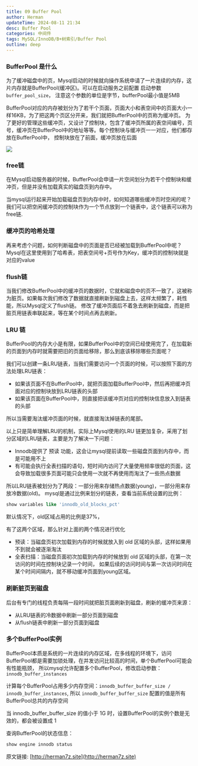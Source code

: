 ```yaml
---
title: 09 Buffer Pool
author: Herman
updateTime: 2024-08-11 21:34
desc: Buffer Pool
categories: 中间件
tags: MySQL/InnoDB/B+树索引/Buffer Pool
outline: deep
---
```




### BufferPool 是什么
为了缓冲磁盘中的页，Mysql启动的时候就向操作系统申请了一片连续的内存，这片内存就是BufferPool(缓冲区)。可以在启动服务之前配置 启动参数 `buffer_pool_size`， 
注意这个参数的单位是字节，bufferPool最小值是5MB

BufferPool对应的内存被划分为了若干个页面，页面大小和表空间中的页面大小一样16KB，为了把这两个页区分开来，我们就把BufferPool中的页称为缓冲页。
为了更好的管理这些缓冲页，又设计了控制块，包含了缓冲页所属的表空间编号，页号，缓冲页在BufferPool中的地址等等。每个控制块与缓冲页一一对应，他们都存放在BufferPool中，
控制块放在了前面，缓冲页放在后面

![](https://cdn.jsdelivr.net/gh/silently9527/images//202510282007731.png)

### free链
在Mysql启动服务器的时候，BufferPool会申请一片空间划分为若干个控制块和缓冲页，但是并没有加载真实的磁盘页到内存中。

当mysql运行起来开始加载磁盘页到内存中时，如何知道哪些缓冲页时空闲的呢？
我们可以把空闲缓冲页的控制块作为一个节点放到一个链表中，这个链表可以称为 free链.

### 缓冲页的哈希处理

再来考虑个问题，如何判断磁盘中的页面是否已经被加载到BufferPool中呢？
Mysql在这里使用到了哈希表，把表空间号+页号作为Key，缓冲页的控制块就是对应的value

### flush链
当我们修改BufferPool中的缓冲页的数据时，它就和磁盘中的页不一致了，这被称为脏页。如果每次我们修改了数据就直接刷新到磁盘上去，这样太频繁了，耗性能，所以Mysql定义了flush链。
修改了缓冲页面后不着急去刷新到磁盘，而是把脏页用链表串联起来，等在某个时间点再去刷新。

### LRU 链
BufferPool的内存大小是有限，如果BufferPool中的空间已经使用完了，在加载新的页面到内存时就需要把旧的页面给移除，那么到底该移除哪些页面呢？

我们可以创建一条LRU链表，当我们需要访问一个页面的时候，可以按照下面的方法处理LRU链表：
* 如果该页面不在BufferPool中，就把页面加载BufferPool中，然后再把缓冲页面对应的控制块放到LRU链表的头部
* 如果该页面在BufferPool中，则直接把该缓冲页对应的控制块信息放入到链表的头部

所以当需要淘汰缓冲页面的时候，就直接淘汰掉链表的尾部。

以上只是简单理解LRU的机制，实际上Mysql使用的LRU 链更加复杂，采用了划分区域的LRU链表，主要是为了解决一下问题：
* Innodb提供了 预读 功能，这会让mysql提前读取一些磁盘页面到内存中，而是可能用不上
* 有可能会执行全表扫描的语句，短时间内访问了大量使用频率很低的页面，这会导致加载很多页面可能只会使用一次就不再使用而淘汰了一些热点数据

所以LRU链表被划分为了两段：一部分用来存储热点数据(young)，一部分用来存放冷数据(old)。 mysql是通过比例来划分的链表，查看当前系统设置的比例：
```sql
show variables like 'innodb_old_blocks_pct'
```
默认情况下，old区域占用的比例是37%，

有了这两个区域，那么针对上面的两个情况进行优化
* 预读：当磁盘页初次加载到内存的时候就放入到 old 区域的头部，这样如果用不到就会被逐渐淘汰
* 全表扫描：当磁盘页面初次加载到内存的时候放到 old 区域的头部，在第一次访问的时间在控制块记录一个时间， 如果后续的访问时间与第一次访问时间在某个时间间隔内，就不移动缓冲页面到young区域。


### 刷新脏页到磁盘
后台有专门的线程负责每隔一段时间就把脏页面刷新到磁盘，刷新的缓冲页来源：
* 从LRU链表的冷数据中刷新一部分页面到磁盘
* 从flush链表中刷新一部分页面到磁盘

### 多个BufferPool实例
BufferPool本质是系统的一片连续的内存区域，在多线程的环境下，访问BufferPool都是需要加锁处理，在并发访问比较高的时间，单个BufferPool可能会有性能瓶颈，
所以mysql允许配置多个BufferPool，修改启动参数：`innodb_buffer_instances`

计算每个BufferPool占用多少内存空间：`innodb_buffer_buffer_size / innodb_buffer_instances`, 所以 `innodb_buffer_buffer_size` 配置的值是所有BufferPool总共的内存空间

当 innodb_buffer_buffer_size 的值小于 1G 时，设置BufferPool的实例个数是无效的，都会被设置成 1

查询BufferPool的状态信息：

```sql
show engine innodb status
```

原文链接: [http://herman7z.site](http://herman7z.site)
